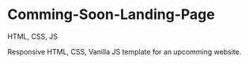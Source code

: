 # Comming-Soon-Landing-Page
HTML, CSS, JS

Responsive HTML, CSS, Vanilla JS template for an upcomming website. 
